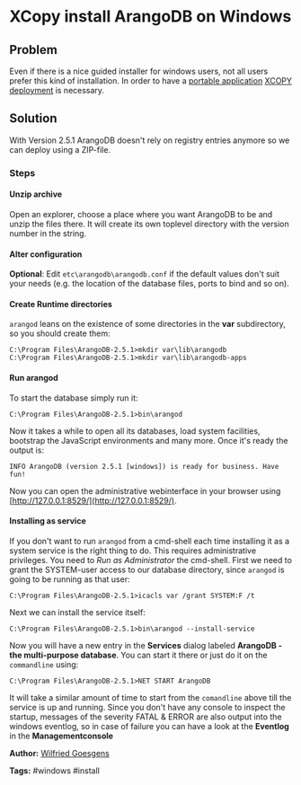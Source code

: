 # XCopy install ArangoDB on Windows

## Problem
Even if there is a nice guided installer for windows users, not all users prefer this kind of installation. In order to have a [portable application](http://en.wikipedia.org/wiki/Portable_application) [XCOPY deployment](http://en.wikipedia.org/wiki/XCOPY_deployment) is necessary.

## Solution
With Version 2.5.1 ArangoDB doesn't rely on registry entries anymore so we can deploy using a ZIP-file.

### Steps

#### Unzip archive
Open an explorer, choose a place where you want ArangoDB to be and unzip the files there. It will create its own toplevel directory with the version number in the string.

#### Alter configuration
**Optional**: Edit `etc\arangodb\arangodb.conf` if the default values don't suit your needs (e.g. the location of the database files, ports to bind and so on).

#### Create Runtime directories
`arangod` leans on the existence of some directories in the **var** subdirectory, so you should create them:

```
C:\Program Files\ArangoDB-2.5.1>mkdir var\lib\arangodb
C:\Program Files\ArangoDB-2.5.1>mkdir var\lib\arangodb-apps
```

#### Run arangod
To start the database simply run it:

```
C:\Program Files\ArangoDB-2.5.1>bin\arangod
```

Now it takes a while to open all its databases, load system facilities, bootstrap the JavaScript environments and many more. Once it's ready the output is:

```
INFO ArangoDB (version 2.5.1 [windows]) is ready for business. Have fun!
```

Now you can open the administrative webinterface in your browser using [http://127.0.0.1:8529/](http://127.0.0.1:8529/).

#### Installing as service
If you don't want to run `arangod` from a cmd-shell each time installing it as a system service is the right thing to do.
This requires administrative privileges. You need to *Run as Administrator* the cmd-shell.
First we need to grant the SYSTEM-user access to our database directory, since `arangod` is going to be running as that user:

```
C:\Program Files\ArangoDB-2.5.1>icacls var /grant SYSTEM:F /t
```

Next we can install the service itself:

```
C:\Program Files\ArangoDB-2.5.1>bin\arangod --install-service
```

Now you will have a new entry in the **Services** dialog labeled **ArangoDB - the multi-purpose database**. You can start it there or just do it on the `commandline` using:

```
C:\Program Files\ArangoDB-2.5.1>NET START ArangoDB
```

It will take a similar amount of time to start from the `comandline` above till the service is up and running.
Since you don't have any console to inspect the startup, messages of the severity FATAL & ERROR are also output into the windows eventlog, so in case of failure you can have a look at the **Eventlog** in the **Managementconsole**

**Author:** [Wilfried Goesgens](https://github.com/dothebart)

**Tags:** #windows #install
